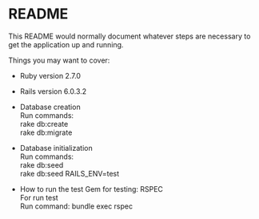 # README

This README would normally document whatever steps are necessary to get the
application up and running.

Things you may want to cover:

* Ruby version 2.7.0

* Rails version 6.0.3.2

* Database creation
  <br>Run commands: <br>rake db:create
                <br>rake db:migrate 
                
* Database initialization
  <br>Run commands: <br>rake db:seed
                <br>rake db:seed RAILS_ENV=test

* How to run the test
  Gem for testing: RSPEC
  <br>For run test
  <br>Run command: bundle exec rspec
